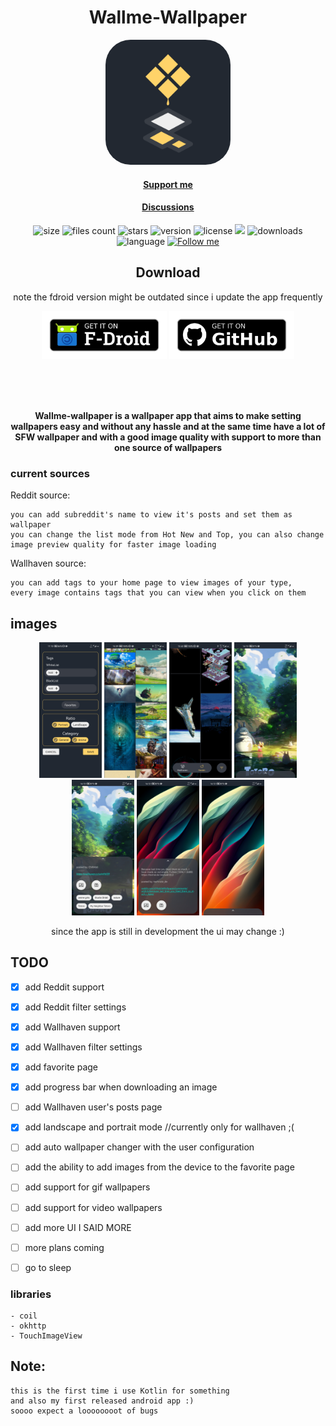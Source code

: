 
<div align="center">

# Wallme-Wallpaper


<img src="./Images/newlogo_512.png" width=200 style="border-radius:20%"/>

[<h4 align="center">Support me </h4>](https://www.patreon.com/Alaory)

[<h4 align="center">Discussions</h4>](https://github.com/Alaory/WallMe-Wallpaper/discussions)




![size](https://shields.io/github/languages/code-size/Alaory/WallMe-Wallpaper?color=brightgreen)
![files count](https://shields.io/github/directory-file-count/Alaory/WallMe-Wallpaper?color=green)
![stars](https://img.shields.io/github/stars/alaory/wallme-wallpaper)
![version](https://img.shields.io/github/v/tag/alaory/wallme-wallpaper)
![license](https://img.shields.io/github/license/alaory/wallme-wallpaper)
![](https://img.shields.io/github/commit-activity/w/Alaory/wallme-wallpaper)
![downloads](https://img.shields.io/github/downloads/alaory/wallme-wallpaper/total)
![language](https://img.shields.io/github/languages/top/alaory/wallme-wallpaper)
[![Follow me](https://img.shields.io/github/followers/Alaory)](https://github.com/Alaory)

## Download

note the fdroid version might be outdated since i update the app frequently

[<img src="./Images/fdroid_downlaod.png" width=200/>](https://f-droid.org/packages/com.alaory.wallmewallpaper/)
[<img src="./Images/github_download.png" width=200/>](https://github.com/Alaory/WallMe-Wallpaper/releases/latest)

</br>



</br>
</br>

<strong>

Wallme-wallpaper is a wallpaper app that aims to make setting wallpapers easy and without any hassle 
and at the same time have a lot of SFW wallpaper and with a good image quality with support to more than one source of wallpapers

</strong>

</div>

### current sources 

Reddit source:

    you can add subreddit's name to view it's posts and set them as wallpaper 
    you can change the list mode from Hot New and Top, you can also change image preview quality for faster image loading  

Wallhaven source:

    you can add tags to your home page to view images of your type, 
    every image contains tags that you can view when you click on them 




## images 

<div align=center>

<img src="./Images/phone2a.jpg" alt="drawing" width=100/>
<img src="./Images/phone10.jpg" alt="drawing" width=100/>
<img src="./Images/phone11.jpg" alt="drawing" width=100/>
<img src="./Images/phone5.jpg" alt="drawing" width=100/>
<img src="./Images/phone6.jpg" alt="drawing" width=100/>
<img src="./Images/phone8.jpg" alt="drawing" width=100/>
<img src="./Images/phone9.jpg" alt="drawing" width=100/>


since the app is still in development the ui may change :)

</div>

## TODO


- [x] add Reddit support 
- [x] add Reddit filter settings
- [x] add Wallhaven support
- [x] add Wallhaven filter settings 
- [x] add favorite page
- [x] add progress bar when downloading an image
- [ ] add Wallhaven user's posts page
- [x] add landscape and portrait mode //currently only for wallhaven ;(
- [ ] add auto wallpaper changer with the user configuration 
- [ ] add the ability to add images from the device to the favorite page
- [ ] add support for gif wallpapers
- [ ] add support for video wallpapers
- [ ] add more UI I SAID MORE
- [ ] more plans coming
- [ ] go to sleep







### libraries

    - coil 
    - okhttp
    - TouchImageView




## Note: 

    this is the first time i use Kotlin for something
    and also my first released android app :) 
    soooo expect a loooooooot of bugs


